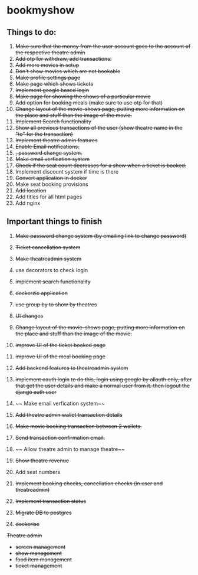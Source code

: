 # bookmyshow

## Things to do:

1. ~~Make sure that the money from the user account goes to the account of the respective theatre admin~~
2. ~~Add otp for withdraw, add transactions.~~
3. ~~Add more movies in setup~~
4. ~~Don't show movies which are not bookable~~
5. ~~Make profile settings page~~
6. ~~Make page which shows tickets~~
7. ~~Implement google based login~~
8. ~~Make page for showing the shows of a particular movie~~
9. ~~Add option for booking meals (make sure to use otp for that)~~
10. ~~Change layout of the movie-shows page, putting more information on the place and stuff than the image of the movie.~~
11. ~~Implement Search functionality~~
12. ~~Show all previous transactions of the user (show theatre name in the "to" for the transaction)~~
13. ~~Implement theatre admin features~~
14. ~~Enable Email notifications.~~
15. ~~, password change system.~~
16. ~~Make email verfication system~~
17. ~~Check if the seat count decreases for a show when a ticket is booked.~~
18. Implement discount system if time is there
19. ~~Convert application in docker~~
20. Make seat booking provisions
21. ~~Add location~~
22. Add titles for all html pages
23. Add nginx

## Important things to finish

1. ~~Make password change system (by emailing link to change password)~~
2. ~~Ticket cancellation system~~
3. ~~Make theatreadmin system~~
4. use decorators to check login
5. ~~implement search functionality~~
6. ~~dockerzie application~~
7. ~~use group by to show by theatres~~
8. ~~UI changes~~
9. ~~Change layout of the movie-shows page, putting more information on the place and stuff than the image of the movie.~~
10. ~~improve UI of the ticket booked page~~
11. ~~improve UI of the meal booking page~~

12. ~~Add backend features to theatreadmin system~~
13. ~~implement oauth login~~
    ~~to do this, login using google by allauth only, after that get the user details and make a normal user from it. then logout the django auth user~~
14. ~~ Make email verfication system~~
15. ~~Add theatre admin wallet transaction details~~
16. ~~Make movie booking transaction between 2 wallets.~~
17. ~~Send transaction confirmation email.~~
18. ~~ Allow theatre admin to manage theatre~~
19. ~~Show theatre revenue~~
20. Add seat numbers
21. ~~Implement booking checks, cancellation checks (in user and theatreadmin)~~
22. ~~Implement transaction status~~
23. ~~Migrate DB to postgres~~
24. ~~dockerise~~

~~Theatre admin~~

- ~~screen management~~
- ~~show management~~
- ~~food item management~~
- ~~ticket management~~
